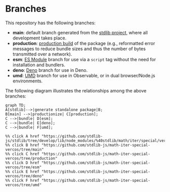 <!--

@license Apache-2.0

Copyright (c) 2022 The Stdlib Authors.

Licensed under the Apache License, Version 2.0 (the "License");
you may not use this file except in compliance with the License.
You may obtain a copy of the License at

    http://www.apache.org/licenses/LICENSE-2.0

Unless required by applicable law or agreed to in writing, software
distributed under the License is distributed on an "AS IS" BASIS,
WITHOUT WARRANTIES OR CONDITIONS OF ANY KIND, either express or implied.
See the License for the specific language governing permissions and
limitations under the License.

-->

# Branches

This repository has the following branches:

-   **main**: default branch generated from the [stdlib project][stdlib-url], where all development takes place.
-   **production**: [production build][production-url] of the package (e.g., reformatted error messages to reduce bundle sizes and thus the number of bytes transmitted over a network).
-   **esm**: [ES Module][esm-url] branch for use via a `script` tag without the need for installation and bundlers.
-   **deno**: [Deno][deno-url] branch for use in Deno.
-   **umd**: [UMD][umd-url] branch for use in Observable, or in dual browser/Node.js environments.

The following diagram illustrates the relationships among the above branches:

```mermaid
graph TD;
A[stdlib]-->|generate standalone package|B;
B[main] -->|productionize| C[production];
C -->|bundle| D[esm];
C -->|bundle| E[deno];
C -->|bundle| F[umd];

%% click A href "https://github.com/stdlib-js/stdlib/tree/develop/lib/node_modules/%40stdlib/math/iter/special/vercos"
%% click B href "https://github.com/stdlib-js/math-iter-special-vercos/tree/main"
%% click C href "https://github.com/stdlib-js/math-iter-special-vercos/tree/production"
%% click D href "https://github.com/stdlib-js/math-iter-special-vercos/tree/esm"
%% click E href "https://github.com/stdlib-js/math-iter-special-vercos/tree/deno"
%% click F href "https://github.com/stdlib-js/math-iter-special-vercos/tree/umd"
```

[stdlib-url]: https://github.com/stdlib-js/stdlib/tree/develop/lib/node_modules/%40stdlib/math/iter/special/vercos
[production-url]: https://github.com/stdlib-js/math-iter-special-vercos/tree/production
[deno-url]: https://github.com/stdlib-js/math-iter-special-vercos/tree/deno
[umd-url]: https://github.com/stdlib-js/math-iter-special-vercos/tree/umd
[esm-url]: https://github.com/stdlib-js/math-iter-special-vercos/tree/esm